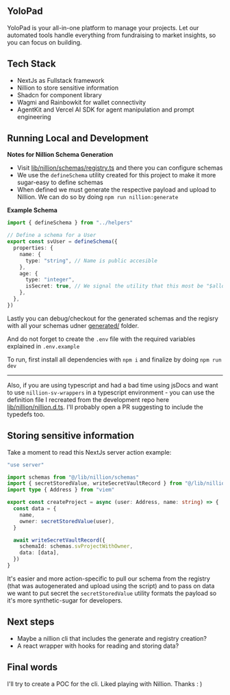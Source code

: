 ## YoloPad

YoloPad is your all-in-one platform to manage your projects. Let our automated tools handle everything from fundraising to market insights, so you can focus on building.

## Tech Stack

- NextJs as Fullstack framework
- Nillion to store sensitive information
- Shadcn for component library
- Wagmi and Rainbowkit for wallet connectivity
- AgentKit and Vercel AI SDK for agent manipulation and prompt engineering

## Running Local and Development

**Notes for Nillion Schema Generation**

- Visit [lib/nillion/schemas/registry.ts](./lib/nillion/schemas/registry.ts) and there you can configure schemas
- We use the `defineSchema` utility created for this project to make it more sugar-easy to define schemas
- When defined we must generate the respective payload and upload to Nillion. We can do so by doing `npm run nillion:generate`

**Example Schema**

```ts
import { defineSchema } from "../helpers"

// Define a schema for a User
export const svUser = defineSchema({
  properties: {
    name: {
      type: "string", // Name is public accesible
    },
    age: {
      type: "integer",
      isSecret: true, // We signal the utility that this most be "$allot" stored - kept secret :)
    },
  },
})
```

Lastly you can debug/checkout for the generated schemas and the regisry with all your schemas udner [generated/](./generated/) folder.

And do not forget to create the `.env` file with the required variables explained in `.env.example`

To run, first install all dependencies with `npm i` and finalize by doing `npm run dev`

---

Also, if you are using typescript and had a bad time using jsDocs and want to use `nillion-sv-wrappers` in a typescript environment - you can use the definition file I recreated from the development repo here [lib/nillion/nillion.d.ts](./lib/nillion/nillion.d.ts). I'll probably open a PR suggesting to include the typedefs too.

## Storing sensitive information

Take a moment to read this NextJs server action example:

```ts
"use server"

import schemas from "@/lib/nillion/schemas"
import { secretStoredValue, writeSecretVaultRecord } from "@/lib/nillion"
import type { Address } from "viem"

export const createProject = async (user: Address, name: string) => {
  const data = {
    name,
    owner: secretStoredValue(user),
  }

  await writeSecretVaultRecord({
    schemaId: schemas.svProjectWithOwner,
    data: [data],
  })
}
```

It's easier and more action-specific to pull our schema from the registry (that was autogenerated and upload using the script) and to pass on data we want to put secret the `secretStoredValue` utility formats the payload so it's more synthetic-sugar for developers.

## Next steps

- Maybe a nillion cli that includes the generate and registry creation?
- A react wrapper with hooks for reading and storing data?

## Final words

I'll try to create a POC for the cli. Liked playing with Nillion.
Thanks : )
